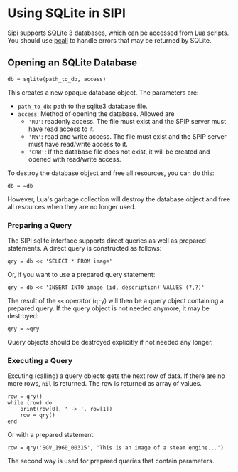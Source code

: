 # Using SQLite in SIPI

Sipi supports [SQLite](https://www.sqlite.org/) 3 databases, which can
be accessed from Lua scripts. You should use
[pcall](https://www.lua.org/pil/8.4.html) to handle errors that may be
returned by SQLite.

## Opening an SQLite Database

    db = sqlite(path_to_db, access)

This creates a new opaque database object. The parameters are:

- `path_to_db`: path to the sqlite3 database file.
- `access`: Method of opening the database. Allowed are
    - `'RO'`: readonly access. The file must exist and the SPIP server must have read access to it.
    - `'RW'`: read and write access. The file must exist and the SPIP server must have read/write access to it.
    - `'CRW'`: If the database file does not exist, it will be created and opened with read/write access.


To destroy the database object and free all resources, you can do this:

    db = ~db

However, Lua's garbage collection will destroy the database object and
free all resources when they are no longer used.

### Preparing a Query
The SIPI sqlite interface supports direct queries as well as prepared statements. A direct query is constructed as
follows:

    qry = db << 'SELECT * FROM image'

Or, if you want to use a prepared query statement:

    qry = db << 'INSERT INTO image (id, description) VALUES (?,?)'

The result of the `<<` operator (`qry`) will then be a query object containing a prepared query. If the
query object is not needed anymore, it may be destroyed:

    qry = ~qry

Query objects should be destroyed explicitly if not needed any longer.

### Executing a Query
Excuting (calling) a query objects gets the next row of data. If there are no more rows, `nil` is returned. The row is
returned as array of values.

    row = qry()
    while (row) do
        print(row[0], ' -> ', row[1])
        row = qry()
    end

Or with a prepared statement:

    row = qry('SGV_1960_00315', 'This is an image of a steam engine...')

The second way is used for prepared queries that contain parameters.
